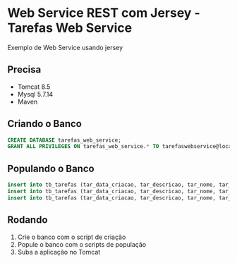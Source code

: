 # Web Service REST com Jersey - Tarefas Web Service

Exemplo de Web Service usando jersey

## Precisa

* Tomcat 8.5 
* Mysql 5.7.14
* Maven

## Criando o Banco

```sql
CREATE DATABASE tarefas_web_service;
GRANT ALL PRIVILEGES ON tarefas_web_service.* TO tarefaswebservice@localhost IDENTIFIED BY 'tarefaswebservice' WITH GRANT OPTION;
```

## Populando o Banco

```sql
insert into tb_tarefas (tar_data_criacao, tar_descricao, tar_nome, tar_status) values (NOW(), 'descricao um', 'Un', 'ABERTA');
insert into tb_tarefas (tar_data_criacao, tar_descricao, tar_nome, tar_status) values (NOW(), 'descricao dos', 'Dos', 'ABERTA');
insert into tb_tarefas (tar_data_criacao, tar_descricao, tar_nome, tar_status) values (NOW(), 'descricao tres', 'Tres', 'ABERTA');
```

## Rodando

1. Crie o banco com o script de criação 
2. Popule o banco com o scripts de população
3. Suba a aplicação no Tomcat

